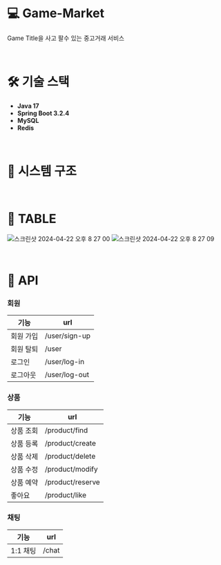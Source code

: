 # 💻 Game-Market
Game Title을 사고 팔수 있는 중고거래 서비스

<br>

# 🛠️ 기술 스택
* **Java 17**
* **Spring Boot 3.2.4**
* **MySQL**
* **Redis**

<br>

# 🧩 시스템 구조

<br>

# 📄 TABLE
![스크린샷 2024-04-22 오후 8 27 00](https://github.com/f-lab-edu/game-market/assets/58434352/587487cd-4a21-42e8-bccf-07da3ea52178)
![스크린샷 2024-04-22 오후 8 27 09](https://github.com/f-lab-edu/game-market/assets/58434352/890e78ee-48e1-4729-84d9-1184e963cb90)

<br>

# 📜 API

### 회원

| 기능   | url        |
|-------|------------|
| 회원 가입 | /user/sign-up  |
| 회원 탈퇴 | /user  |
| 로그인   | /user/log-in   |
| 로그아웃   | /user/log-out   |

### 상품

| 기능   | url        |
|-------|------------|
| 상품 조회 | /product/find  |
| 상품 등록 | /product/create  |
| 상품 삭제 | /product/delete  |
| 상품 수정 | /product/modify  |
| 상품 예약 | /product/reserve  |
| 좋아요   | /product/like  |

### 채팅

| 기능   | url        |
|-------|------------|
| 1:1 채팅 | /chat    |